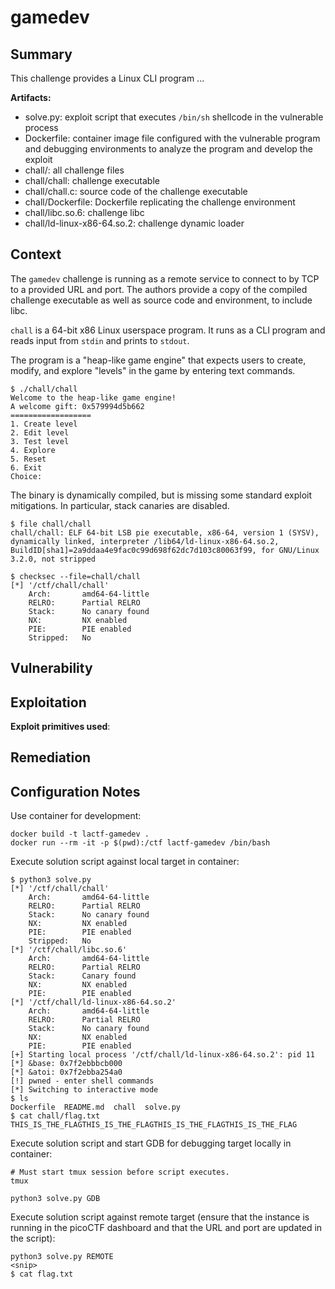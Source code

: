 # gamedev

## Summary

This challenge provides a Linux CLI program ...

**Artifacts:**
* solve.py: exploit script that executes `/bin/sh` shellcode in the vulnerable
  process
* Dockerfile: container image file configured with the vulnerable program and
  debugging environments to analyze the program and develop the exploit
* chall/: all challenge files
* chall/chall: challenge executable
* chall/chall.c: source code of the challenge executable
* chall/Dockerfile: Dockerfile replicating the challenge environment
* chall/libc.so.6: challenge libc
* chall/ld-linux-x86-64.so.2: challenge dynamic loader

## Context

The `gamedev` challenge is running as a remote service to connect to by TCP
to a provided URL and port. The authors provide a copy of the compiled
challenge executable as well as source code and environment, to include libc.

`chall` is a 64-bit x86 Linux userspace program. It runs as a CLI program and
reads input from `stdin` and prints to `stdout`.

The program is a "heap-like game engine" that expects users to create, modify,
and explore "levels" in the game by entering text commands.

```
$ ./chall/chall
Welcome to the heap-like game engine!
A welcome gift: 0x579994d5b662
==================
1. Create level
2. Edit level
3. Test level
4. Explore
5. Reset
6. Exit
Choice:
```

The binary is dynamically compiled, but is missing some standard exploit
mitigations. In particular, stack canaries are disabled.

```
$ file chall/chall
chall/chall: ELF 64-bit LSB pie executable, x86-64, version 1 (SYSV), dynamically linked, interpreter /lib64/ld-linux-x86-64.so.2, BuildID[sha1]=2a9ddaa4e9fac0c99d698f62dc7d103c80063f99, for GNU/Linux 3.2.0, not stripped

$ checksec --file=chall/chall
[*] '/ctf/chall/chall'
    Arch:       amd64-64-little
    RELRO:      Partial RELRO
    Stack:      No canary found
    NX:         NX enabled
    PIE:        PIE enabled
    Stripped:   No
```

## Vulnerability

## Exploitation


**Exploit primitives used**:

## Remediation

## Configuration Notes

Use container for development:

```
docker build -t lactf-gamedev .
docker run --rm -it -p $(pwd):/ctf lactf-gamedev /bin/bash
```

Execute solution script against local target in container:

```
$ python3 solve.py
[*] '/ctf/chall/chall'
    Arch:       amd64-64-little
    RELRO:      Partial RELRO
    Stack:      No canary found
    NX:         NX enabled
    PIE:        PIE enabled
    Stripped:   No
[*] '/ctf/chall/libc.so.6'
    Arch:       amd64-64-little
    RELRO:      Partial RELRO
    Stack:      Canary found
    NX:         NX enabled
    PIE:        PIE enabled
[*] '/ctf/chall/ld-linux-x86-64.so.2'
    Arch:       amd64-64-little
    RELRO:      Partial RELRO
    Stack:      No canary found
    NX:         NX enabled
    PIE:        PIE enabled
[+] Starting local process '/ctf/chall/ld-linux-x86-64.so.2': pid 11
[*] &base: 0x7f2ebbbcb000
[*] &atoi: 0x7f2ebba254a0
[!] pwned - enter shell commands
[*] Switching to interactive mode
$ ls
Dockerfile  README.md  chall  solve.py
$ cat chall/flag.txt
THIS_IS_THE_FLAGTHIS_IS_THE_FLAGTHIS_IS_THE_FLAGTHIS_IS_THE_FLAG
```

Execute solution script and start GDB for debugging target locally in
container:

```
# Must start tmux session before script executes.
tmux

python3 solve.py GDB
```

Execute solution script against remote target (ensure that the instance is
running in the picoCTF dashboard and that the URL and port are updated in the
script):

```
python3 solve.py REMOTE
<snip>
$ cat flag.txt
```
